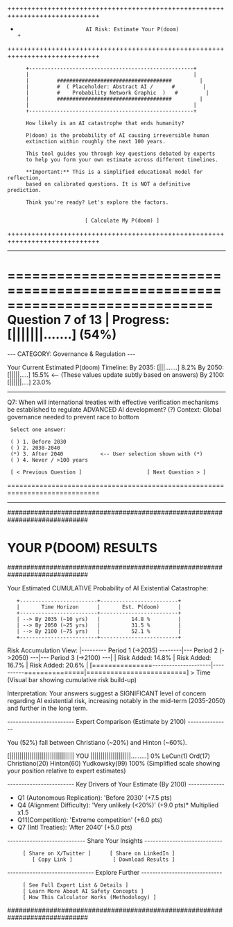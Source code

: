 +++++++++++++++++++++++++++++++++++++++++++++++++++++++++++++++++++++++++++++
+                           AI Risk: Estimate Your P(doom)                  +
+++++++++++++++++++++++++++++++++++++++++++++++++++++++++++++++++++++++++++++

          +-----------------------------------------------------+
          |                                                     |
          |         #####################################         |
          |         #  ( Placeholder: Abstract AI /      #         |
          |         #    Probability Network Graphic  )   #         |
          |         #####################################         |
          |                                                     |
          +-----------------------------------------------------+

          How likely is an AI catastrophe that ends humanity?

          P(doom) is the probability of AI causing irreversible human
          extinction within roughly the next 100 years.

          This tool guides you through key questions debated by experts
          to help you form your own estimate across different timelines.

          **Important:** This is a simplified educational model for reflection,
          based on calibrated questions. It is NOT a definitive prediction.

          Think you're ready? Let's explore the factors.


                             [ Calculate My P(doom) ]


+++++++++++++++++++++++++++++++++++++++++++++++++++++++++++++++++++++++++++++




---





=============================================================================
 Question 7 of 13                  | Progress: [|||||||.......] (54%)
=============================================================================

--- CATEGORY: Governance & Regulation ---

Your Current Estimated P(doom) Timeline:
 By 2035: [|||.......]  8.2%
 By 2050: [|||||.....] 15.5%  <-- (These values update subtly based on answers)
 By 2100: [||||||....] 23.0%

-----------------------------------------------------------------------------

 Q7: When will international treaties with effective verification
     mechanisms be established to regulate ADVANCED AI development? (?)
     Context: Global governance needed to prevent race to bottom

     Select one answer:

     ( ) 1. Before 2030
     ( ) 2. 2030-2040
     (*) 3. After 2040            <-- User selection shown with (*)
     ( ) 4. Never / >100 years

     [ < Previous Question ]                     [ Next Question > ]

=============================================================================

---



#############################################################################
#                            YOUR P(DOOM) RESULTS                           #
#############################################################################

 Your Estimated CUMULATIVE Probability of AI Existential Catastrophe:

       +-------------------------+-------------------------+
       |       Time Horizon      |       Est. P(doom)      |
       +-------------------------+-------------------------+
       | --> By 2035 (~10 yrs)   |          14.8 %         |
       | --> By 2050 (~25 yrs)   |          31.5 %         |
       | --> By 2100 (~75 yrs)   |          52.1 %         |
       +-------------------------+-------------------------+

 Risk Accumulation View:
 |--------- Period 1 (->2035) --------|--- Period 2 (->2050) ---|--- Period 3 (->2100) ---|
 |        Risk Added: 14.8%           |    Risk Added: 16.7%    |    Risk Added: 20.6%    |
 [===============---------------------|----------===============|=========================] > Time
 (Visual bar showing cumulative risk build-up)

 Interpretation: Your answers suggest a SIGNIFICANT level of concern regarding
                 AI existential risk, increasing notably in the mid-term
                 (2035-2050) and further in the long term.

------------------------ Expert Comparison (Estimate by 2100) ---------------

   You (52%) fall between Christiano (~20%) and Hinton (~60%).

   [|||||||||||||||||||||||||||||||| YOU ||||||||||||||||||||.........]
   0%   LeCun(1)  Ord(17)  Christiano(20)   Hinton(60)   Yudkowsky(99)  100%
   (Simplified scale showing your position relative to expert estimates)

------------------------ Key Drivers of Your Estimate (By 2100) -------------
 * Q1 (Autonomous Replication): 'Before 2030'        (+7.5 pts)
 * Q4 (Alignment Difficulty): 'Very unlikely (<20%)' (+9.0 pts)* Multiplied x1.5
 * Q11(Competition): 'Extreme competition'          (+6.0 pts)
 * Q7 (Intl Treaties): 'After 2040'                (+5.0 pts)

---------------------------- Share Your Insights ----------------------------

         [ Share on X/Twitter ]      [ Share on LinkedIn ]
            [ Copy Link ]             [ Download Results ]

------------------------------- Explore Further -----------------------------

         [ See Full Expert List & Details ]
         [ Learn More About AI Safety Concepts ]
         [ How This Calculator Works (Methodology) ]

#############################################################################